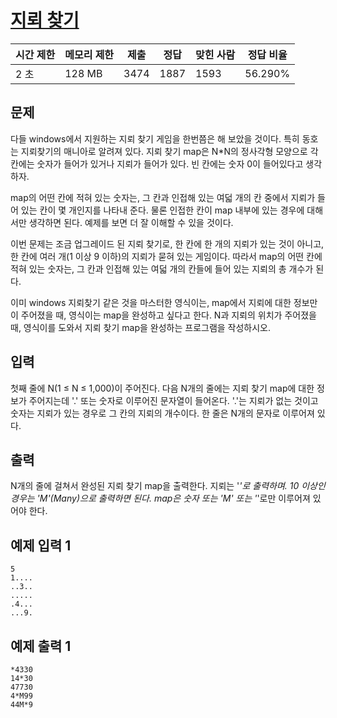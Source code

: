# [지뢰 찾기](https://www.acmicpc.net/problem/1996)

| 시간 제한 | 메모리 제한 | 제출 | 정답 | 맞힌 사람 | 정답 비율 |
| --- | --- | --- | --- | --- | --- |
| 2 초 | 128 MB | 3474 | 1887 | 1593 | 56.290% |

## 문제

다들 windows에서 지원하는 지뢰 찾기 게임을 한번쯤은 해 보았을 것이다. 특히 동호는 지뢰찾기의 매니아로 알려져 있다. 지뢰 찾기 map은 N*N의 정사각형 모양으로 각 칸에는 숫자가 들어가 있거나 지뢰가 들어가 있다. 빈 칸에는 숫자 0이 들어있다고 생각하자.

map의 어떤 칸에 적혀 있는 숫자는, 그 칸과 인접해 있는 여덟 개의 칸 중에서 지뢰가 들어 있는 칸이 몇 개인지를 나타내 준다. 물론 인접한 칸이 map 내부에 있는 경우에 대해서만 생각하면 된다. 예제를 보면 더 잘 이해할 수 있을 것이다.

이번 문제는 조금 업그레이드 된 지뢰 찾기로, 한 칸에 한 개의 지뢰가 있는 것이 아니고, 한 칸에 여러 개(1 이상 9 이하)의 지뢰가 묻혀 있는 게임이다. 따라서 map의 어떤 칸에 적혀 있는 숫자는, 그 칸과 인접해 있는 여덟 개의 칸들에 들어 있는 지뢰의 총 개수가 된다.

이미 windows 지뢰찾기 같은 것을 마스터한 영식이는, map에서 지뢰에 대한 정보만이 주어졌을 때, 영식이는 map을 완성하고 싶다고 한다. N과 지뢰의 위치가 주어졌을 때, 영식이를 도와서 지뢰 찾기 map을 완성하는 프로그램을 작성하시오.

## 입력

첫째 줄에 N(1 ≤ N ≤ 1,000)이 주어진다. 다음 N개의 줄에는 지뢰 찾기 map에 대한 정보가 주어지는데 '.' 또는 숫자로 이루어진 문자열이 들어온다. '.'는 지뢰가 없는 것이고 숫자는 지뢰가 있는 경우로 그 칸의 지뢰의 개수이다. 한 줄은 N개의 문자로 이루어져 있다.

## 출력

N개의 줄에 걸쳐서 완성된 지뢰 찾기 map을 출력한다. 지뢰는 '*'로 출력하며. 10 이상인 경우는 'M'(Many)으로 출력하면 된다. map은 숫자 또는 'M' 또는 '*'로만 이루어져 있어야 한다.

## 예제 입력 1

```
5
1....
..3..
.....
.4...
...9.

```

## 예제 출력 1

```
*4330
14*30
47730
4*M99
44M*9
```
